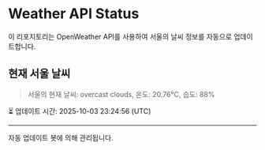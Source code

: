 
# Weather API Status

이 리포지토리는 OpenWeather API를 사용하여 서울의 날씨 정보를 자동으로 업데이트합니다.

## 현재 서울 날씨
> 서울의 현재 날씨: overcast clouds, 온도: 20.76°C, 습도: 88%

⏳ 업데이트 시간: 2025-10-03 23:24:56 (UTC)

---
자동 업데이트 봇에 의해 관리됩니다.
